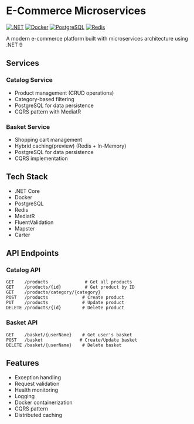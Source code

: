 # E-Commerce Microservices

[![.NET](https://img.shields.io/badge/.NET%209-512BD4?style=flat-square&logo=.net&logoColor=white)](https://dotnet.microsoft.com/)
[![Docker](https://img.shields.io/badge/Docker-2496ED?style=flat-square&logo=docker&logoColor=white)](https://www.docker.com/)
[![PostgreSQL](https://img.shields.io/badge/PostgreSQL-4169E1?style=flat-square&logo=postgresql&logoColor=white)](https://www.postgresql.org/)
[![Redis](https://img.shields.io/badge/Redis-DC382D?style=flat-square&logo=redis&logoColor=white)](https://redis.io/)

A modern e-commerce platform built with microservices architecture using .NET 9

## Services

### Catalog Service
- Product management (CRUD operations)
- Category-based filtering
- PostgreSQL for data persistence
- CQRS pattern with MediatR

### Basket Service
- Shopping cart management
- Hybrid caching(preview) (Redis + In-Memory)
- PostgreSQL for data persistence
- CQRS implementation

## Tech Stack
- .NET Core
- Docker
- PostgreSQL
- Redis
- MediatR
- FluentValidation
- Mapster
- Carter

## API Endpoints

### Catalog API
```
GET    /products              # Get all products
GET    /products/{id}         # Get product by ID
GET    /products/category/{category}
POST   /products             # Create product
PUT    /products             # Update product
DELETE /products/{id}        # Delete product
```

### Basket API
```
GET    /basket/{userName}    # Get user's basket
POST   /basket              # Create/Update basket
DELETE /basket/{userName}    # Delete basket
```

## Features

- Exception handling
- Request validation
- Health monitoring
- Logging
- Docker containerization
- CQRS pattern
- Distributed caching

